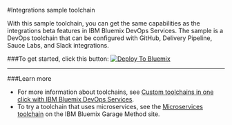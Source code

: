 #Integrations sample toolchain

With this sample toolchain, you can get the same capabilities as the integrations beta features in IBM Bluemix DevOps Services. The sample is a DevOps toolchain that can be configured with GitHub, Delivery Pipeline, Sauce Labs, and Slack integrations. 

###To get started, click this button:
[![Deploy To Bluemix](https://console.ng.bluemix.net/devops/graphics/create_toolchain_button.png)](https://console.ng.bluemix.net/devops/setup/deploy/?repository=https%3A//github.com/jcayne-ibm/toolchain-demo.git)
 
---
###Learn more

* For more information about toolchains, see [Custom toolchains in one click with IBM Bluemix DevOps Services](https://developer.ibm.com/devops-services/2016/06/16/open-toolchain-with-ibm-bluemix-devops-services/).
* To try a toolchain that uses microservices, see the [Microservices toolchain](https://www.ibm.com/devops/method/toolchains/microservices_toolchain) on the IBM Bluemix Garage Method site.


